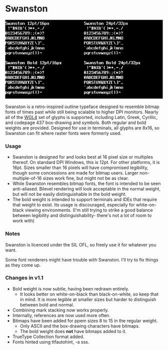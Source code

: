 # Swanston

![A sample rendering of the Swanston typeface in normal and bold weights, showing ASCII](/assets/swanston.png)

Swanston is a retro-inspired outline typeface designed to resemble bitmap fonts of times past while still being scalable to higher DPI monitors. Nearly all of the [WGL4](https://en.wikipedia.org/wiki/Windows_Glyph_List_4) set of glyphs is supported, including Latin, Greek, Cyrillic, and codepage 437 box-drawing and symbols. Both regular and bold weights are provided. Designed for use in terminals, all glyphs are 8x16, so Swanston can fit where raster fonts were formerly used.

### Usage

- Swanston is designed for and looks best at 16 pixel size or multiples thereof. On standard DPI Windows, this is 12pt. For other platforms, it is 16pt. Sizes smaller than 16 pixels will have compromised legibility, though some concessions are made for bitmap users. Larger non-multiple-of-16 sizes work fine, but might not be as clear.
- While Swanston resembles bitmap fonts, the font is intended to be seen anti-aliased. Bilevel rendering will look acceptable in the normal weight, but will not be easily distinguishable in the bold weight.
- The bold weight is intended to support terminals and IDEs that require that weight to exist. Its usage is discouraged, especially for white-on-black viewing environments. (I'm still trying to strike a good balance between legibility and distinguishability- there's not a lot of room to work with)

### Notes

Swanston is licenced under the SIL OFL, so freely use it for whatever you want.

Some font renderers might have trouble with Swanston. I'll try to fix things as they come up.

### Changes in v1.1
- Bold weight is now subtle, having been redrawn entirely.
	-	It looks better on white-on-black than black-on-white, so keep that in mind. It is more legible at smaller sizes but harder to distinguish between bold and normal.
- Combining mark stacking now works properly.
- Internally, references are now used more often.
- Bitmaps have been added for ppem sizes 8 to 15 in the regular weight.
	- Only ASCII and the box-drawing characters have bitmaps.
	- The bold weight does **not** have bitmaps added to it.
- TrueType Collection format added.
- Fonts hinted using ttfautohint, -a sss.